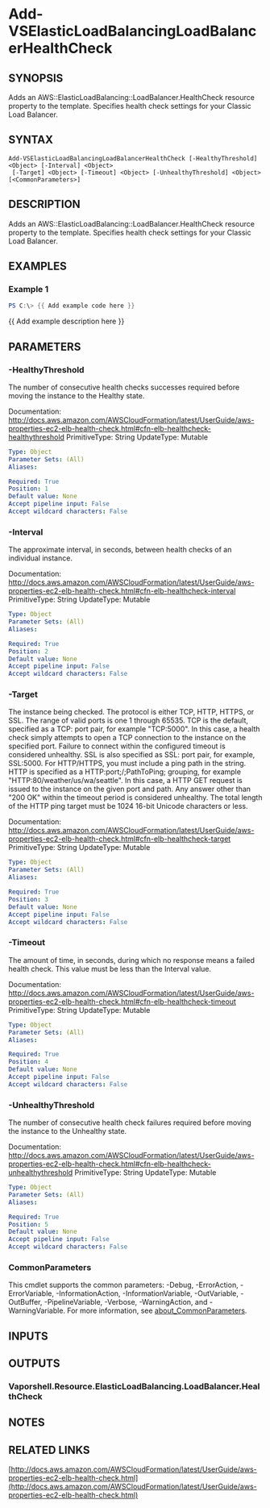 # Add-VSElasticLoadBalancingLoadBalancerHealthCheck

## SYNOPSIS
Adds an AWS::ElasticLoadBalancing::LoadBalancer.HealthCheck resource property to the template.
Specifies health check settings for your Classic Load Balancer.

## SYNTAX

```
Add-VSElasticLoadBalancingLoadBalancerHealthCheck [-HealthyThreshold] <Object> [-Interval] <Object>
 [-Target] <Object> [-Timeout] <Object> [-UnhealthyThreshold] <Object> [<CommonParameters>]
```

## DESCRIPTION
Adds an AWS::ElasticLoadBalancing::LoadBalancer.HealthCheck resource property to the template.
Specifies health check settings for your Classic Load Balancer.

## EXAMPLES

### Example 1
```powershell
PS C:\> {{ Add example code here }}
```

{{ Add example description here }}

## PARAMETERS

### -HealthyThreshold
The number of consecutive health checks successes required before moving the instance to the Healthy state.

Documentation: http://docs.aws.amazon.com/AWSCloudFormation/latest/UserGuide/aws-properties-ec2-elb-health-check.html#cfn-elb-healthcheck-healthythreshold
PrimitiveType: String
UpdateType: Mutable

```yaml
Type: Object
Parameter Sets: (All)
Aliases:

Required: True
Position: 1
Default value: None
Accept pipeline input: False
Accept wildcard characters: False
```

### -Interval
The approximate interval, in seconds, between health checks of an individual instance.

Documentation: http://docs.aws.amazon.com/AWSCloudFormation/latest/UserGuide/aws-properties-ec2-elb-health-check.html#cfn-elb-healthcheck-interval
PrimitiveType: String
UpdateType: Mutable

```yaml
Type: Object
Parameter Sets: (All)
Aliases:

Required: True
Position: 2
Default value: None
Accept pipeline input: False
Accept wildcard characters: False
```

### -Target
The instance being checked.
The protocol is either TCP, HTTP, HTTPS, or SSL.
The range of valid ports is one 1 through 65535.
TCP is the default, specified as a TCP: port pair, for example "TCP:5000".
In this case, a health check simply attempts to open a TCP connection to the instance on the specified port.
Failure to connect within the configured timeout is considered unhealthy.
SSL is also specified as SSL: port pair, for example, SSL:5000.
For HTTP/HTTPS, you must include a ping path in the string.
HTTP is specified as a HTTP:port;/;PathToPing; grouping, for example "HTTP:80/weather/us/wa/seattle".
In this case, a HTTP GET request is issued to the instance on the given port and path.
Any answer other than "200 OK" within the timeout period is considered unhealthy.
The total length of the HTTP ping target must be 1024 16-bit Unicode characters or less.

Documentation: http://docs.aws.amazon.com/AWSCloudFormation/latest/UserGuide/aws-properties-ec2-elb-health-check.html#cfn-elb-healthcheck-target
PrimitiveType: String
UpdateType: Mutable

```yaml
Type: Object
Parameter Sets: (All)
Aliases:

Required: True
Position: 3
Default value: None
Accept pipeline input: False
Accept wildcard characters: False
```

### -Timeout
The amount of time, in seconds, during which no response means a failed health check.
This value must be less than the Interval value.

Documentation: http://docs.aws.amazon.com/AWSCloudFormation/latest/UserGuide/aws-properties-ec2-elb-health-check.html#cfn-elb-healthcheck-timeout
PrimitiveType: String
UpdateType: Mutable

```yaml
Type: Object
Parameter Sets: (All)
Aliases:

Required: True
Position: 4
Default value: None
Accept pipeline input: False
Accept wildcard characters: False
```

### -UnhealthyThreshold
The number of consecutive health check failures required before moving the instance to the Unhealthy state.

Documentation: http://docs.aws.amazon.com/AWSCloudFormation/latest/UserGuide/aws-properties-ec2-elb-health-check.html#cfn-elb-healthcheck-unhealthythreshold
PrimitiveType: String
UpdateType: Mutable

```yaml
Type: Object
Parameter Sets: (All)
Aliases:

Required: True
Position: 5
Default value: None
Accept pipeline input: False
Accept wildcard characters: False
```

### CommonParameters
This cmdlet supports the common parameters: -Debug, -ErrorAction, -ErrorVariable, -InformationAction, -InformationVariable, -OutVariable, -OutBuffer, -PipelineVariable, -Verbose, -WarningAction, and -WarningVariable. For more information, see [about_CommonParameters](http://go.microsoft.com/fwlink/?LinkID=113216).

## INPUTS

## OUTPUTS

### Vaporshell.Resource.ElasticLoadBalancing.LoadBalancer.HealthCheck
## NOTES

## RELATED LINKS

[http://docs.aws.amazon.com/AWSCloudFormation/latest/UserGuide/aws-properties-ec2-elb-health-check.html](http://docs.aws.amazon.com/AWSCloudFormation/latest/UserGuide/aws-properties-ec2-elb-health-check.html)

